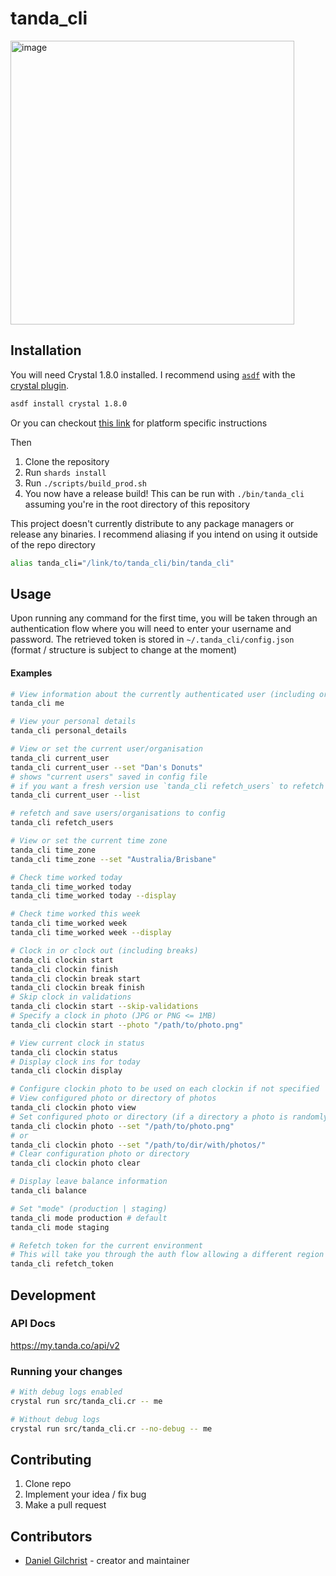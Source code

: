 # tanda_cli
<img width="454" alt="image" src="https://user-images.githubusercontent.com/13454550/231261971-a5fb9c80-2710-44e5-b6f4-b65673caa264.png">

## Installation

You will need Crystal 1.8.0 installed. I recommend using [`asdf`](https://github.com/asdf-vm/asdf) with the [crystal plugin](https://github.com/asdf-community/asdf-crystal).
```sh
asdf install crystal 1.8.0
```
Or you can checkout [this link](https://crystal-lang.org/install/) for platform specific instructions

Then
1. Clone the repository
2. Run `shards install`
3. Run `./scripts/build_prod.sh`
4. You now have a release build! This can be run with `./bin/tanda_cli` assuming you're in the root directory of this repository

This project doesn't currently distribute to any package managers or release any binaries.
I recommend aliasing if you intend on using it outside of the repo directory
```sh
alias tanda_cli="/link/to/tanda_cli/bin/tanda_cli"
```

## Usage
Upon running any command for the first time, you will be taken through an authentication flow where you will need to enter your username and password.
The retrieved token is stored in `~/.tanda_cli/config.json` (format / structure is subject to change at the moment)

#### Examples
```sh
# View information about the currently authenticated user (including organisations)
tanda_cli me

# View your personal details
tanda_cli personal_details

# View or set the current user/organisation
tanda_cli current_user
tanda_cli current_user --set "Dan's Donuts"
# shows "current users" saved in config file
# if you want a fresh version use `tanda_cli refetch_users` to refetch from API or `tanda_cli me` to view from API
tanda_cli current_user --list

# refetch and save users/organisations to config
tanda_cli refetch_users

# View or set the current time zone
tanda_cli time_zone
tanda_cli time_zone --set "Australia/Brisbane"

# Check time worked today
tanda_cli time_worked today
tanda_cli time_worked today --display

# Check time worked this week
tanda_cli time_worked week
tanda_cli time_worked week --display

# Clock in or clock out (including breaks)
tanda_cli clockin start
tanda_cli clockin finish
tanda_cli clockin break start
tanda_cli clockin break finish
# Skip clock in validations
tanda_cli clockin start --skip-validations
# Specify a clock in photo (JPG or PNG <= 1MB)
tanda_cli clockin start --photo "/path/to/photo.png"

# View current clock in status
tanda_cli clockin status
# Display clock ins for today
tanda_cli clockin display

# Configure clockin photo to be used on each clockin if not specified
# View configured photo or directory of photos
tanda_cli clockin photo view
# Set configured photo or directory (if a directory a photo is randomly picked)
tanda_cli clockin photo --set "/path/to/photo.png"
# or
tanda_cli clockin photo --set "/path/to/dir/with/photos/"
# Clear configuration photo or directory
tanda_cli clockin photo clear

# Display leave balance information
tanda_cli balance

# Set "mode" (production | staging)
tanda_cli mode production # default
tanda_cli mode staging

# Refetch token for the current environment
# This will take you through the auth flow allowing a different region to be selected as well
tanda_cli refetch_token
```

## Development

### API Docs
https://my.tanda.co/api/v2

### Running your changes
```sh
# With debug logs enabled
crystal run src/tanda_cli.cr -- me

# Without debug logs
crystal run src/tanda_cli.cr --no-debug -- me
```

## Contributing

1. Clone repo
2. Implement your idea / fix bug
3. Make a pull request

## Contributors

- [Daniel Gilchrist](https://github.com/DanielGilchrist) - creator and maintainer
